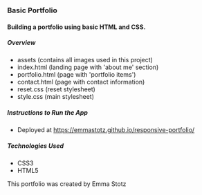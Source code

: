 ### **Basic Portfolio**
#### Building a portfolio using basic HTML and CSS.

##### Overview
* assets (contains all images used in this project)
* index.html (landing page with 'about me' section)
* portfolio.html (page with 'portfolio items')
* contact.html (page with contact information)
* reset.css (reset stylesheet)
* style.css (main stylesheet)

##### Instructions to Run the App
* Deployed at https://emmastotz.github.io/responsive-portfolio/

##### Technologies Used
* CSS3
* HTML5

This portfolio was created by Emma Stotz